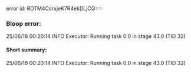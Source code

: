 error id: RDTM4CsrxjeK7R4ekDLjCQ==
### Bloop error:

25/06/18 00:20:14 INFO Executor: Running task 0.0 in stage 43.0 (TID 32)
#### Short summary: 

25/06/18 00:20:14 INFO Executor: Running task 0.0 in stage 43.0 (TID 32)